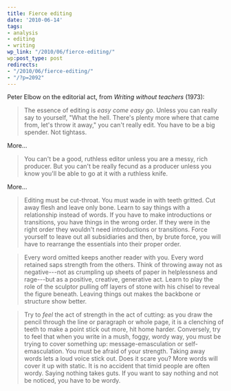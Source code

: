 ```yaml
---
title: Fierce editing
date: '2010-06-14'
tags:
- analysis
- editing
- writing
wp_link: "/2010/06/fierce-editing/"
wp:post_type: post
redirects:
- "/2010/06/fierce-editing/"
- "/?p=2092"
---
```


Peter Elbow on the editorial act, from _Writing without teachers_ (1973):

> The essence of editing is _easy come easy go_. Unless you can really say to yourself, "What the hell. There's plenty more where that came from, let's throw it away," you can't really edit. You have to be a big spender. Not tightass.

More...

> You can't be a good, ruthless editor unless you are a messy, rich producer. But you can't be really fecund as a producer unless you know you'll be able to go at it with a ruthless knife.

More...

> Editing must be cut-throat. You must wade in with teeth gritted. Cut away flesh and leave only bone. Learn to say things with a relationship instead of words. If you have to make introductions or transitions, you have things in the wrong order. If they were in the right order they wouldn't need introductions or transitions. Force yourself to leave out all subsidiaries and then, by brute force, you will have to rearrange the essentials into their proper order.

>

> Every word omitted keeps another reader with you. Every word retained saps strength from the others. Think of throwing away not as negative---not as crumpling up sheets of paper in helplessness and rage---but as a positive, creative, generative act. Learn to play the role of the sculptor pulling off layers of stone with his chisel to reveal the figure beneath. Leaving things out makes the backbone or structure show better.

>

> Try to _feel_ the act of strength in the act of cutting: as you draw the pencil through the line or paragraph or whole page, it is a clenching of teeth to make a point stick out more, hit home harder. Conversely, try to feel that when you write in a mush, foggy, wordy way, you must be trying to cover something up: message-emasculation or self-emasculation. You must be afraid of your strength. Taking away words lets a loud voice stick out. Does it scare you? More words will cover it up with static. It is no accident that timid people are often wordy. Saying nothing takes guts. If you want to say nothing and not be noticed, you have to be wordy.
